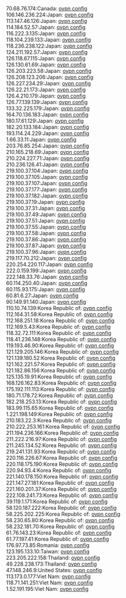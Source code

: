 70.68.76.174:Canada: [ovpn config](vpn/70_68_76_174.ovpn)  
106.146.236.224:Japan: [ovpn config](vpn/106_146_236_224.ovpn)  
113.147.46.126:Japan: [ovpn config](vpn/113_147_46_126.ovpn)  
114.184.52.57:Japan: [ovpn config](vpn/114_184_52_57.ovpn)  
116.222.3.135:Japan: [ovpn config](vpn/116_222_3_135.ovpn)  
118.104.239.133:Japan: [ovpn config](vpn/118_104_239_133.ovpn)  
118.236.238.122:Japan: [ovpn config](vpn/118_236_238_122.ovpn)  
124.211.192.57:Japan: [ovpn config](vpn/124_211_192_57.ovpn)  
126.118.67.115:Japan: [ovpn config](vpn/126_118_67_115.ovpn)  
126.130.61.69:Japan: [ovpn config](vpn/126_130_61_69.ovpn)  
126.203.223.58:Japan: [ovpn config](vpn/126_203_223_58.ovpn)  
126.208.123.206:Japan: [ovpn config](vpn/126_208_123_206.ovpn)  
126.227.234.29:Japan: [ovpn config](vpn/126_227_234_29.ovpn)  
126.22.21.173:Japan: [ovpn config](vpn/126_22_21_173.ovpn)  
126.4.210.179:Japan: [ovpn config](vpn/126_4_210_179.ovpn)  
126.77.139.139:Japan: [ovpn config](vpn/126_77_139_139.ovpn)  
133.32.225.179:Japan: [ovpn config](vpn/133_32_225_179.ovpn)  
164.70.136.183:Japan: [ovpn config](vpn/164_70_136_183.ovpn)  
180.17.61.129:Japan: [ovpn config](vpn/180_17_61_129.ovpn)  
182.20.133.184:Japan: [ovpn config](vpn/182_20_133_184.ovpn)  
193.114.24.229:Japan: [ovpn config](vpn/193_114_24_229.ovpn)  
1.66.33.11:Japan: [ovpn config](vpn/1_66_33_11.ovpn)  
203.76.85.254:Japan: [ovpn config](vpn/203_76_85_254.ovpn)  
210.165.218.69:Japan: [ovpn config](vpn/210_165_218_69.ovpn)  
210.224.227.71:Japan: [ovpn config](vpn/210_224_227_71.ovpn)  
210.236.126.41:Japan: [ovpn config](vpn/210_236_126_41.ovpn)  
219.100.37.104:Japan: [ovpn config](vpn/219_100_37_104.ovpn)  
219.100.37.105:Japan: [ovpn config](vpn/219_100_37_105.ovpn)  
219.100.37.107:Japan: [ovpn config](vpn/219_100_37_107.ovpn)  
219.100.37.177:Japan: [ovpn config](vpn/219_100_37_177.ovpn)  
219.100.37.182:Japan: [ovpn config](vpn/219_100_37_182.ovpn)  
219.100.37.19:Japan: [ovpn config](vpn/219_100_37_19.ovpn)  
219.100.37.31:Japan: [ovpn config](vpn/219_100_37_31.ovpn)  
219.100.37.49:Japan: [ovpn config](vpn/219_100_37_49.ovpn)  
219.100.37.51:Japan: [ovpn config](vpn/219_100_37_51.ovpn)  
219.100.37.55:Japan: [ovpn config](vpn/219_100_37_55.ovpn)  
219.100.37.58:Japan: [ovpn config](vpn/219_100_37_58.ovpn)  
219.100.37.86:Japan: [ovpn config](vpn/219_100_37_86.ovpn)  
219.100.37.87:Japan: [ovpn config](vpn/219_100_37_87.ovpn)  
219.100.37.96:Japan: [ovpn config](vpn/219_100_37_96.ovpn)  
219.117.70.212:Japan: [ovpn config](vpn/219_117_70_212.ovpn)  
220.254.220.117:Japan: [ovpn config](vpn/220_254_220_117.ovpn)  
222.0.159.199:Japan: [ovpn config](vpn/222_0_159_199.ovpn)  
222.148.33.76:Japan: [ovpn config](vpn/222_148_33_76.ovpn)  
60.114.250.40:Japan: [ovpn config](vpn/60_114_250_40.ovpn)  
60.115.93.175:Japan: [ovpn config](vpn/60_115_93_175.ovpn)  
60.81.6.27:Japan: [ovpn config](vpn/60_81_6_27.ovpn)  
90.149.91.140:Japan: [ovpn config](vpn/90_149_91_140.ovpn)  
110.10.74.139:Korea Republic of: [ovpn config](vpn/110_10_74_139.ovpn)  
112.164.31.58:Korea Republic of: [ovpn config](vpn/112_164_31_58.ovpn)  
112.168.251.18:Korea Republic of: [ovpn config](vpn/112_168_251_18.ovpn)  
112.169.5.43:Korea Republic of: [ovpn config](vpn/112_169_5_43.ovpn)  
118.32.72.111:Korea Republic of: [ovpn config](vpn/118_32_72_111.ovpn)  
118.41.236.148:Korea Republic of: [ovpn config](vpn/118_41_236_148.ovpn)  
119.193.46.90:Korea Republic of: [ovpn config](vpn/119_193_46_90.ovpn)  
121.129.205.146:Korea Republic of: [ovpn config](vpn/121_129_205_146.ovpn)  
121.139.180.52:Korea Republic of: [ovpn config](vpn/121_139_180_52.ovpn)  
121.162.221.57:Korea Republic of: [ovpn config](vpn/121_162_221_57.ovpn)  
121.182.86.156:Korea Republic of: [ovpn config](vpn/121_182_86_156.ovpn)  
125.135.19.91:Korea Republic of: [ovpn config](vpn/125_135_19_91.ovpn)  
168.126.162.83:Korea Republic of: [ovpn config](vpn/168_126_162_83.ovpn)  
175.192.111.113:Korea Republic of: [ovpn config](vpn/175_192_111_113.ovpn)  
180.71.178.72:Korea Republic of: [ovpn config](vpn/180_71_178_72.ovpn)  
182.218.253.13:Korea Republic of: [ovpn config](vpn/182_218_253_13.ovpn)  
183.99.115.65:Korea Republic of: [ovpn config](vpn/183_99_115_65.ovpn)  
1.221.198.149:Korea Republic of: [ovpn config](vpn/1_221_198_149.ovpn)  
210.183.22.3:Korea Republic of: [ovpn config](vpn/210_183_22_3.ovpn)  
210.222.253.161:Korea Republic of: [ovpn config](vpn/210_222_253_161.ovpn)  
211.194.236.166:Korea Republic of: [ovpn config](vpn/211_194_236_166.ovpn)  
211.222.216.97:Korea Republic of: [ovpn config](vpn/211_222_216_97.ovpn)  
211.245.134.52:Korea Republic of: [ovpn config](vpn/211_245_134_52.ovpn)  
219.241.131.93:Korea Republic of: [ovpn config](vpn/219_241_131_93.ovpn)  
220.116.226.67:Korea Republic of: [ovpn config](vpn/220_116_226_67.ovpn)  
220.118.175.190:Korea Republic of: [ovpn config](vpn/220_118_175_190.ovpn)  
220.94.93.4:Korea Republic of: [ovpn config](vpn/220_94_93_4.ovpn)  
221.140.178.150:Korea Republic of: [ovpn config](vpn/221_140_178_150.ovpn)  
221.147.27.181:Korea Republic of: [ovpn config](vpn/221_147_27_181.ovpn)  
221.160.201.37:Korea Republic of: [ovpn config](vpn/221_160_201_37.ovpn)  
222.108.241.73:Korea Republic of: [ovpn config](vpn/222_108_241_73.ovpn)  
39.119.1.171:Korea Republic of: [ovpn config](vpn/39_119_1_171.ovpn)  
58.120.187.222:Korea Republic of: [ovpn config](vpn/58_120_187_222.ovpn)  
58.225.202.225:Korea Republic of: [ovpn config](vpn/58_225_202_225.ovpn)  
58.230.65.80:Korea Republic of: [ovpn config](vpn/58_230_65_80.ovpn)  
58.232.181.70:Korea Republic of: [ovpn config](vpn/58_232_181_70.ovpn)  
61.76.143.23:Korea Republic of: [ovpn config](vpn/61_76_143_23.ovpn)  
61.77.197.41:Korea Republic of: [ovpn config](vpn/61_77_197_41.ovpn)  
176.97.73.85:Romania: [ovpn config](vpn/176_97_73_85.ovpn)  
123.195.133.10:Taiwan: [ovpn config](vpn/123_195_133_10.ovpn)  
223.205.222.158:Thailand: [ovpn config](vpn/223_205_222_158.ovpn)  
49.228.238.173:Thailand: [ovpn config](vpn/49_228_238_173.ovpn)  
47.148.246.9:United States: [ovpn config](vpn/47_148_246_9.ovpn)  
113.173.0.177:Viet Nam: [ovpn config](vpn/113_173_0_177.ovpn)  
118.71.141.251:Viet Nam: [ovpn config](vpn/118_71_141_251.ovpn)  
1.52.191.195:Viet Nam: [ovpn config](vpn/1_52_191_195.ovpn)  
